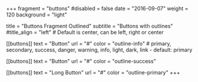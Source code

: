 +++
fragment = "buttons"
#disabled = false
date = "2016-09-07"
weight = 120
background = "light"

title = "Buttons Fragment Outlined"
subtitle = "Buttons with outlines"
#title_align = "left" # Default is center, can be left, right or center

[[buttons]]
  text = "Button"
  url = "#"
  color = "outline-info" # primary, secondary, success, danger, warning, info, light, dark, link - default: primary

[[buttons]]
  text = "Button"
  url = "#"
  color = "outline-success"

[[buttons]]
  text = "Long Button"
  url = "#"
  color = "outline-primary"
+++
